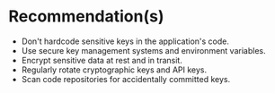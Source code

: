 # Recommendation(s)

- Don't hardcode sensitive keys in the application's code.
- Use secure key management systems and environment variables.
- Encrypt sensitive data at rest and in transit.
- Regularly rotate cryptographic keys and API keys.
- Scan code repositories for accidentally committed keys.

